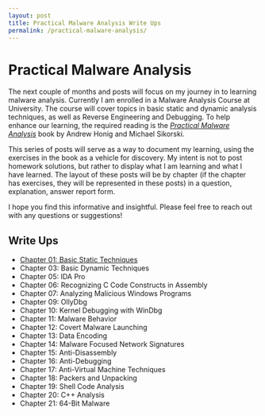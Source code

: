 ```yaml
---
layout: post
title: Practical Malware Analysis Write Ups
permalink: /practical-malware-analysis/
---
```


# Practical Malware Analysis

The next couple of months and posts will focus on my journey in to learning malware analysis. Currently I am enrolled in a Malware Analysis Course at University. The course will cover topics in basic static and dynamic analysis techniques, as well as Reverse Engineering and Debugging. To help enhance our learning, the required reading is the [*Practical Malware Analysis*](http://nostarch.com/malware) book by Andrew Honig and Michael Sikorski.   
   
This series of posts will serve as a way to document my learning, using the exercises in the book as a vehicle for discovery. My intent is not to post homework solutions, but rather to display what I am learning and what I have learned. The layout of these posts will be by chapter (if the chapter has exercises, they will be represented in these posts) in a question, explanation, answer report form.   
   
I hope you find this informative and insightful. Please feel free to reach out with any questions or suggestions!   

## Write Ups
- [Chapter 01: Basic Static Techniques](/write_ups/pma/ch01/chapter_01_lab)
- Chapter 03: Basic Dynamic Techniques
- Chapter 05: IDA Pro
- Chapter 06: Recognizing C Code Constructs in Assembly
- Chapter 07: Analyzing Malicious Windows Programs
- Chapter 09: OllyDbg
- Chapter 10: Kernel Debugging with WinDbg
- Chapter 11: Malware Behavior
- Chapter 12: Covert Malware Launching
- Chapter 13: Data Encoding
- Chapter 14: Malware Focused Network Signatures
- Chapter 15: Anti-Disassembly
- Chapter 16: Anti-Debugging
- Chapter 17: Anti-Virtual Machine Techniques
- Chapter 18: Packers and Unpacking
- Chapter 19: Shell Code Analysis
- Chapter 20: C++ Analysis
- Chapter 21: 64-Bit Malware
